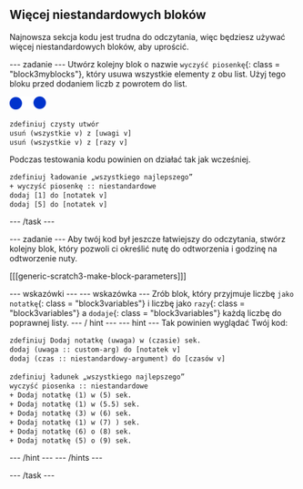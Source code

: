 ## Więcej niestandardowych bloków

Najnowsza sekcja kodu jest trudna do odczytania, więc będziesz używać więcej niestandardowych bloków, aby uprościć.

\--- zadanie \--- Utwórz kolejny blok o nazwie `wyczyść piosenkę`{: class = "block3myblocks"}, który usuwa wszystkie elementy z obu list. Użyj tego bloku przed dodaniem liczb z powrotem do list.

![notatka-duszek](images/note-sprite.png)

```blocks3
zdefiniuj czysty utwór
usuń (wszystkie v) z [uwagi v]
usuń (wszystkie v) z [razy v]
```

Podczas testowania kodu powinien on działać tak jak wcześniej.

```blocks3
zdefiniuj ładowanie „wszystkiego najlepszego”
+ wyczyść piosenkę :: niestandardowe
dodaj [1] do [notatek v]
dodaj [5] do [notatek v]
```

\--- /task \---

\--- zadanie \--- Aby twój kod był jeszcze łatwiejszy do odczytania, stwórz kolejny blok, który pozwoli ci określić nutę do odtworzenia i godzinę na odtworzenie nuty.

[[[generic-scratch3-make-block-parameters]]]

\--- wskazówki \--- \--- wskazówka \--- Zrób blok, który przyjmuje liczbę `jako notatkę`{: class = "block3variables"} i liczbę jako `razy`{: class = "block3variables"} a `dodaje`{: class = "block3variables"} każdą liczbę do poprawnej listy. \--- / hint \--- \--- hint \--- Tak powinien wyglądać Twój kod:

```blocks3
zdefiniuj Dodaj notatkę (uwaga) w (czasie) sek.
dodaj (uwaga :: custom-arg) do [notatek v]
dodaj (czas :: niestandardowy-argument) do [czasów v]

zdefiniuj ładunek „wszystkiego najlepszego”
wyczyść piosenka :: niestandardowe
+ Dodaj notatkę (1) w (5) sek.
+ Dodaj notatkę (1) w (5.5) sek.
+ Dodaj notatkę (3) w (6) sek.
+ Dodaj notatkę (1) w (7) ) sek.
+ Dodaj notatkę (6) o (8) sek.
+ Dodaj notatkę (5) o (9) sek.
```

\--- /hint \--- \--- /hints \---

\--- /task \---